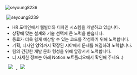 <p style="position=absolute; top=30px; right=30px;"> <img src="https://komarev.com/ghpvc/?username=seyoung8239&label=Profile%20views&color=0e75b6&style=flat" alt="seyoung8239" /> </p>

<p>&nbsp;<img align="center" src="https://github-readme-stats.vercel.app/api?username=seyoung8239&show_icons=true&locale=en&theme=discord_old_blurple" alt="seyoung8239" /></p>

- HR 도메인에서 웹빌더와 디자인 시스템을 개발하고 있습니다.
- 상황에 맞는 설계와 기술 선택에 큰 노력을 쏟습니다.
- 동료가 더욱 쉽게 예상할 수 있는 코드를 작성하기 위해 노력합니다.
- 기획, 디자인 영역까지 확장된 시야에서 문제를 해결하려 노력합니다.
- 팀의 건강한 개발 문화 형성을 위해 앞장서서 노력합니다.
- 더 자세한 정보는 아래 Notion 포트폴리오에서 확인해 주세요 :)

<a href="https://www.notion.so/8fdd3048ac90498888fb991145035e4a" target="_blank" rel="noreferrer">
  <img src="https://img.shields.io/badge/Portfolio-000000?style=for-the-badge&logo=Notion&logoColor=white" style="height : auto; margin-left : 10px; margin-right : 10px; width="100" heigth="60"/>
</a>

<a href="https://velog.io/@seyoung8239" target="_blank" rel="noreferrer">
  <img src="https://img.shields.io/badge/Blog-20C997?style=for-the-badge&logo=Velog&logoColor=white" style="height : auto; margin-left : 10px; margin-right : 10px; width="100" heigth="60"/>
</a>
